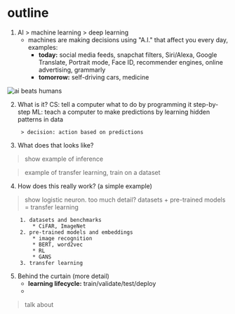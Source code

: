 # outline
1. AI > machine learning > deep learning
	- machines are making decisions using "A.I." that affect you every day, examples:
		- **today:** social media feeds, snapchat filters, Siri/Alexa, Google Translate, Portrait mode, Face ID, recommender engines, online advertising, grammarly
		- **tomorrow:** self-driving cars, medicine

![ai beats humans](https://i.ibb.co/4sdFz9L/Screenshot-2019-12-10-at-11-53-15-AM.png)

2. What is it?
	CS: tell a computer what to do by programming it step-by-step
	ML: teach a computer to make predictions by learning hidden patterns in data
	
		> decision: action based on predictions
		
3. What does that looks like?

> show example of inference

> example of transfer learning, train on a dataset

4. How does this really work? (a simple example)

> show logistic neuron.  too much detail?
> datasets + pre-trained models = transfer learning

		1. datasets and benchmarks
			* CiFAR, ImageNet
		2. pre-trained models and embeddings
			* image recognition
			* BERT, word2vec
			* RL
			* GANS
		3. transfer learning

5. Behind the curtain (more detail)
	* **learning lifecycle:** train/validate/test/deploy
	*  

> talk about 


<!--stackedit_data:
eyJoaXN0b3J5IjpbMjA5NDgyNTYzMywxODczODM2MTI5LDE2Nj
Y2NTkxODYsLTE0NTU4MTA5MzksLTI1ODEwMzk2NywtMTUzNDk5
MDY0NCwyMDQwMjk3NjIyXX0=
-->